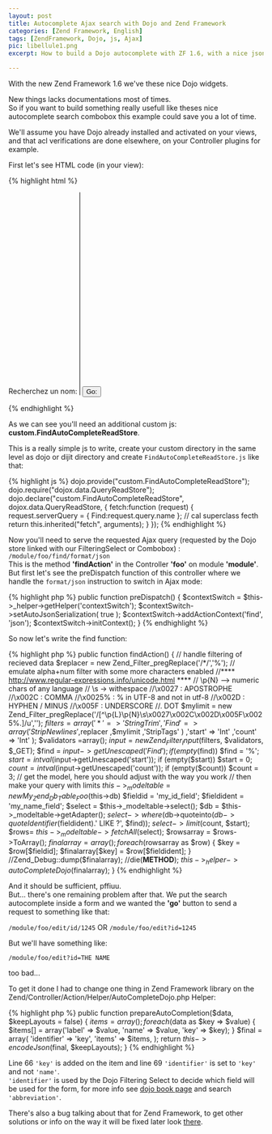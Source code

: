 ```yaml
---
layout: post
title: Autocomplete Ajax search with Dojo and Zend Framework
categories: [Zend Framework, English]
tags: [ZendFramework, Dojo, js, Ajax]
pic: libellule1.png
excerpt: How to build a Dojo autocomplete with ZF 1.6, with a nice json response.

---
```


With the new Zend Framework 1.6 we've these nice Dojo widgets.

New things lacks documentations most of times.   
So if you want to build something really usefull like theses nice autocomplete search combobox this example could save you a lot of time.

We'll assume you have Dojo already installed and activated on your views,
and that acl verifications are done elsewhere, on your Controller plugins for example.

First let's see HTML code (in your view):

{% highlight html %}
  <script type="text/javascript">
    dojo.require("dojo.parser");
    dojo.require("dojox.data.QueryReadStore");
    dojo.require("dijit.form.ComboBox");
    dojo.require("dijit.form.FilteringSelect");
    dojo.require("custom.FindAutoCompleteReadStore");
    dojo.require("dijit.form.Form");
    dojo.require("dijit.form.Button");
  </script>
  <form id="Find_Form" action="/module/foo/edit" method="get" dojoType="dijit.form.Form">
    <div dojoType="custom.FindAutoCompleteReadStore" jsId="NameStore" url="/module/foo/find/format/json" requestMethod="get"></div>
    <label for="id" class="optional">Recherchez un nom:</label>
    <span class="formelement"><select name="id" id="FindByName" hasDownArrow="" store="NameStore" size="25" tabindex="99" autocomplete="1" dojoType="dijit.form.FilteringSelect" pageSize="10" ></select></span>
    <span class="actionbuttons"><input id="Find_go" name="Find_go" value="Go:" type="submit" label="go:"dojoType="dijit.form.Button" /></span>
  </form>
{% endhighlight %}

As we can see you'll need an additional custom js: **custom.FindAutoCompleteReadStore**.

This is a really simple js to write, create your custom directory in the same level
as dojo or dijit directory and create `FindAutoCompleteReadStore.js` like that:

{% highlight js %}
dojo.provide("custom.FindAutoCompleteReadStore");
dojo.require("dojox.data.QueryReadStore");
dojo.declare("custom.FindAutoCompleteReadStore", dojox.data.QueryReadStore, {
  fetch:function (request) {
    request.serverQuery = { Find:request.query.name };
    // cal superclass fecth
    return this.inherited("fetch", arguments);
  }
});
{% endhighlight %}

Now you'll need to serve the requested Ajax query
(requested by the Dojo store linked with our FilteringSelect or Combobox) : `/module/foo/find/format/json`  
This is the method **'findAction'** in the Controller **'foo'** on module **'module'**.  
But first let's see the preDispatch function of this controller where we handle the `format/json` instruction to switch in Ajax mode:

{% highlight php %}
public function preDispatch()
{
    $contextSwitch =   $this->_helper->getHelper('contextSwitch');
    $contextSwitch->setAutoJsonSerialization( true );
    $contextSwitch->addActionContext('find', 'json');
    $contextSwitch->initContext();
}
{% endhighlight %}

So now let's write the find function:
 
{% highlight php %}
  public function findAction()
  {
      // handle filtering of recieved data
      $replacer = new Zend_Filter_pregReplace('/\*/','%');
      // emulate alpha+num filter with some more characters enabled
      //**** <a href="http://www.regular-expressions.info/unicode.html" title="http://www.regular-expressions.info/unicode.html">http://www.regular-expressions.info/unicode.html</a> ****
      // \p{N} --> numeric chars of any language
      // \s -> withespace
      //\x0027 : APOSTROPHE
      //\x002C : COMMA
      //\x0025% : % in UTF-8 and not in utf-8
      //\x002D : HYPHEN / MINUS
      //\x005F : UNDERSCORE
      //\. DOT
      $mylimit = new Zend_Filter_pregReplace('/[^\p{L}\p{N}\s\x0027\x002C\x002D\x005F\x0025%\.]/u','');
      $filters = array(
              '*' => 'StringTrim'
              ,'Find' => array(
              'StripNewlines'
              ,$replacer
              ,$mylimit
              ,'StripTags'
          )
          ,'start' => 'Int'
          ,'count' => 'Int'
      );
      $validators =array();
      $input = new Zend_Filter_Input($filters, $validators, $_GET);
      $find = $input->getUnescaped('Find');
      if (empty($find)) $find = '%';
      $start = intval($input->getUnescaped('start'));
      if (empty($start)) $start = 0;
      $count = intval($input->getUnescaped('count'));
      if (empty($count)) $count = 3;
      // get the model, here you should adjust with the way you work
      // then make your query with limits
      $this->_modeltable = new My_Zend_Db_Table_Foo($this->db)
      $fieldid = 'my_id_field';
      $fieldident = 'my_name_field';
      $select = $this->_modeltable->select();
      $db = $this->_modeltable->getAdapter();
      $select->where($db->quoteinto($db->quoteIdentifier($fieldident).' LIKE ?', $find));
      $select->limit($count, $start);
      $rows= $this->_modeltable->fetchAll($select);
      $rowsarray = $rows->ToArray();
      $finalarray=array();
      foreach ($rowsarray as $row)
      {
          $key = $row[$fieldid];
          $finalarray[$key] = $row[$fieldident];
      }
      //Zend_Debug::dump($finalarray);
      //die(__METHOD__);
      $this->_helper->autoCompleteDojo($finalarray);
  }
{% endhighlight %}

And it should be sufficient, pffiuu.  
But... there's one remaining problem after that.
We put the search autocomplete inside a form and we wanted the **'go'** button to send a request to something like that:

`/module/foo/edit/id/1245` OR `/module/foo/edit?id=1245`

But we'll have something like:

`/module/foo/edit?id=THE NAME`

too bad...

To get it done I had to change one thing in Zend Framework library on the Zend/Controller/Action/Helper/AutoCompleteDojo.php Helper:

{% highlight php %}
  public function prepareAutoCompletion($data, $keepLayouts = false)
  {
    $items = array();
    foreach ($data as $key => $value) {
      $items[] = array('label' => $value, 'name' => $value, 'key' => $key);
    }
    $final = array(
      'identifier' => 'key',
      'items' => $items,
     );
    return $this->encodeJson($final, $keepLayouts);
  }
{% endhighlight %}

Line 66 `'key'` is added on the item and line 69 `'identifier'` is set to `'key'` and not `'name'`.  
`'identifier'` is used by the Dojo Filtering Select to decide which field will be used for the form,
for more info see [dojo book page](http://dojotoolkit.org/reference-guide/1.9/) and search `'abbreviation'`.

There's also a bug talking about that for Zend Framework,
to get other solutions or info on the way it will be fixed later look [there](http://framework.zend.com/issues/browse/ZF-4494).
